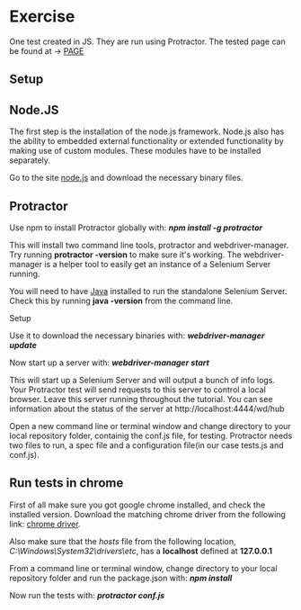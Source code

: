# Exercise
One test created in JS. They are run using Protractor. The tested page can be found at -> [PAGE]( https://www.testdevlab.com/)


## Setup
## Node.JS
The first step is the installation of the node.js framework. Node.js also has the ability to embedded external functionality or extended functionality by making use of custom modules. These modules have to be installed separately.

Go to the site [node.js](https://nodejs.org/en/download/) and download the necessary binary files.

## Protractor
Use npm to install Protractor globally with:
***npm install -g protractor***

This will install two command line tools, protractor and webdriver-manager. Try running **protractor -version** to make sure it's working.
The webdriver-manager is a helper tool to easily get an instance of a Selenium Server running.

You will need to have [Java](https://java.com/en/download/manual.jsp) installed to run the standalone Selenium Server. Check this by running **java -version** from the command line.

Setup 

Use it to download the necessary binaries with:
***webdriver-manager update***

Now start up a server with:
***webdriver-manager start***

This will start up a Selenium Server and will output a bunch of info logs. Your Protractor test will send requests to this server to control a local browser. Leave this server running throughout the tutorial. You can see information about the status of the server at http://localhost:4444/wd/hub

Open a new command line or terminal window and change directory to your local repository folder, containig the conf.js file, for testing.
Protractor needs two files to run, a spec file and a configuration file(in our case tests.js and conf.js).

## Run tests in chrome
First of all make sure you got google chrome installed, and check the installed version. Download the matching chrome driver from the following link: [chrome driver](https://chromedriver.chromium.org/downloads).

Also make sure that the *hosts* file from the following location, *C:\Windows\System32\drivers\etc*, has a **localhost** defined at **127.0.0.1**

From a command line or terminal window, change directory to your local repository folder and run the package.json with:
***npm install***

Now run the tests with:
***protractor conf.js***
